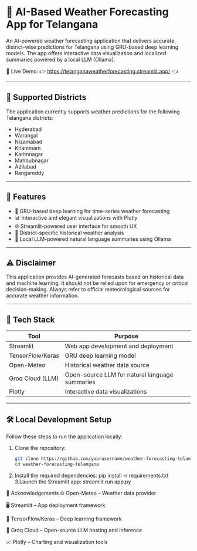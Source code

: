 # 🌾 AI-Based Weather Forecasting App for Telangana

An AI-powered weather forecasting application that delivers accurate, district-wise predictions for Telangana using GRU-based deep learning models. The app offers interactive data visualization and localized summaries powered by a local LLM (Ollama).

🔗 Live Demo: 👉 https://telanganaweatherforecasting.streamlit.app/ 👈  

---

## 📍 Supported Districts

The application currently supports weather predictions for the following Telangana districts:

- Hyderabad  
- Warangal  
- Nizamabad  
- Khammam  
- Karimnagar  
- Mahbubnagar  
- Adilabad  
- Rangareddy  

---

## 🚀 Features

- 🧠 GRU-based deep learning for time-series weather forecasting  
- 📊 Interactive and elegant visualizations with Plotly  
- 🌐 Streamlit-powered user interface for smooth UX  
- 📍 District-specific historical weather analysis  
- 💬 Local LLM-powered natural language summaries using Ollama  

---

## ⚠️ Disclaimer

This application provides AI-generated forecasts based on historical data and machine learning. It should not be relied upon for emergency or critical decision-making. Always refer to official meteorological sources for accurate weather information.

---

## 🧰 Tech Stack

| Tool               | Purpose                                |
|--------------------|----------------------------------------|
| Streamlit          | Web app development and deployment     |
| TensorFlow/Keras   | GRU deep learning model                |
| Open-Meteo         | Historical weather data source         |
| Groq Cloud (LLM)| Open-source LLM for natural language summaries     |
| Plotly             | Interactive data visualizations        |

---

## 🛠️ Local Development Setup

Follow these steps to run the application locally:

1. Clone the repository:
   ```bash
   git clone https://github.com/yourusername/weather-forecasting-telangana.git
   cd weather-forecasting-telangana
2. Install the required dependencies:
pip install -r requirements.txt
3.Launch the Streamlit app:
streamlit run app.py

  🙌 Acknowledgements
🌐 Open-Meteo – Weather data provider

🖥 Streamlit – App deployment framework

🔬 TensorFlow/Keras – Deep learning framework

🤖 Groq Cloud – Open-source LLM hosting and inference

📈 Plotly – Charting and visualization tools
   
